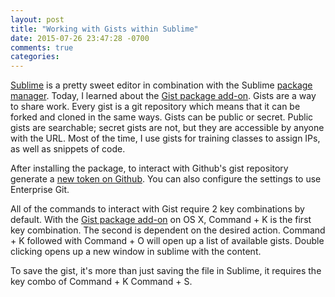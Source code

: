 ```yaml
---
layout: post
title: "Working with Gists within Sublime"
date: 2015-07-26 23:47:28 -0700
comments: true
categories: 
---
```


[Sublime](http://www.sublimetext.com/) is a pretty sweet editor in combination with the Sublime [package manager](https://packagecontrol.io/). Today, I learned about the [Gist package add-on](https://github.com/condemil/Gist). Gists are a way to share work. Every gist is a git repository which means that it can be forked and cloned in the same ways. Gists can be public or secret. Public gists are searchable; secret gists are not, but they are accessible by anyone with the URL. Most of the time, I use gists for training classes to assign IPs, as well as snippets of code.

After installing the package, to interact with Github's gist repository generate a [new token on Github](https://github.com/condemil/Gist#generating-access-token). You can also configure the settings to use Enterprise Git. 

All of the commands to interact with Gist require 2 key combinations by default. With the [Gist package add-on](https://github.com/condemil/Gist) on OS X, Command + K is the first key combination. The second is dependent on the desired action. Command + K followed with Command + O will open up a list of available gists. Double clicking opens up a new window in sublime with the content.

To save the gist, it's more than just saving the file in Sublime, it requires the key combo of Command + K Command + S. 


